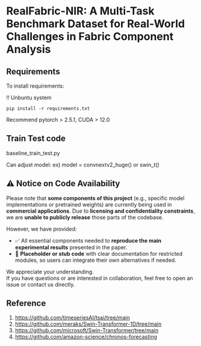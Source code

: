 # RealFabric-NIR: A Multi-Task Benchmark Dataset for Real-World Challenges in Fabric Component Analysis


## Requirements

To install requirements:

!! Unbuntu system
```setup
pip install -r requirements.txt
```

Recommend pytorch > 2.5.1, CUDA > 12.0

## Train Test code

baseline_train_test.py

Can adjust model: ex) model = convnextv2_huge() or swin_t()

## ⚠️ Notice on Code Availability

Please note that **some components of this project** (e.g., specific model implementations or pretrained weights) are currently being used in **commercial applications**. Due to **licensing and confidentiality constraints**, we are **unable to publicly release** those parts of the codebase.

However, we have provided:

- ✅ All essential components needed to **reproduce the main experimental results** presented in the paper.
- 🧩 **Placeholder or stub code** with clear documentation for restricted modules, so users can integrate their own alternatives if needed.

We appreciate your understanding.  
If you have questions or are interested in collaboration, feel free to open an issue or contact us directly.



## Reference

1. https://github.com/timeseriesAI/tsai/tree/main
2. https://github.com/meraks/Swin-Transformer-1D/tree/main
3. https://github.com/microsoft/Swin-Transformer/tree/main
4. https://github.com/amazon-science/chronos-forecasting

